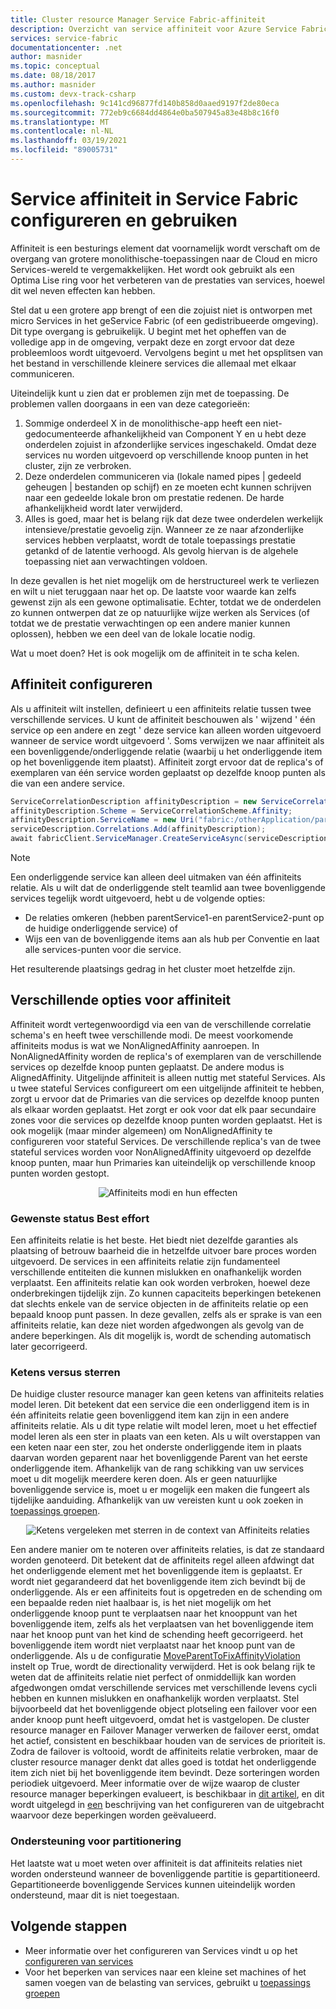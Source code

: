 ```yaml
---
title: Cluster resource Manager Service Fabric-affiniteit
description: Overzicht van service affiniteit voor Azure Service Fabric Services en richt lijnen voor configuratie van service affiniteit.
services: service-fabric
documentationcenter: .net
author: masnider
ms.topic: conceptual
ms.date: 08/18/2017
ms.author: masnider
ms.custom: devx-track-csharp
ms.openlocfilehash: 9c141cd96877fd140b858d0aaed9197f2de80eca
ms.sourcegitcommit: 772eb9c6684dd4864e0ba507945a83e48b8c16f0
ms.translationtype: MT
ms.contentlocale: nl-NL
ms.lasthandoff: 03/19/2021
ms.locfileid: "89005731"
---
```

# <a name="configuring-and-using-service-affinity-in-service-fabric"></a>Service affiniteit in Service Fabric configureren en gebruiken
Affiniteit is een besturings element dat voornamelijk wordt verschaft om de overgang van grotere monolithische-toepassingen naar de Cloud en micro Services-wereld te vergemakkelijken. Het wordt ook gebruikt als een Optima Lise ring voor het verbeteren van de prestaties van services, hoewel dit wel neven effecten kan hebben.

Stel dat u een grotere app brengt of een die zojuist niet is ontworpen met micro Services in het geService Fabric (of een gedistribueerde omgeving). Dit type overgang is gebruikelijk. U begint met het opheffen van de volledige app in de omgeving, verpakt deze en zorgt ervoor dat deze probleemloos wordt uitgevoerd. Vervolgens begint u met het opsplitsen van het bestand in verschillende kleinere services die allemaal met elkaar communiceren.

Uiteindelijk kunt u zien dat er problemen zijn met de toepassing. De problemen vallen doorgaans in een van deze categorieën:

1. Sommige onderdeel X in de monolithische-app heeft een niet-gedocumenteerde afhankelijkheid van Component Y en u hebt deze onderdelen zojuist in afzonderlijke services ingeschakeld. Omdat deze services nu worden uitgevoerd op verschillende knoop punten in het cluster, zijn ze verbroken.
2. Deze onderdelen communiceren via (lokale named pipes | gedeeld geheugen | bestanden op schijf) en ze moeten echt kunnen schrijven naar een gedeelde lokale bron om prestatie redenen. De harde afhankelijkheid wordt later verwijderd.
3. Alles is goed, maar het is belang rijk dat deze twee onderdelen werkelijk intensieve/prestatie gevoelig zijn. Wanneer ze ze naar afzonderlijke services hebben verplaatst, wordt de totale toepassings prestatie getankd of de latentie verhoogd. Als gevolg hiervan is de algehele toepassing niet aan verwachtingen voldoen.

In deze gevallen is het niet mogelijk om de herstructureel werk te verliezen en wilt u niet teruggaan naar het op. De laatste voor waarde kan zelfs gewenst zijn als een gewone optimalisatie. Echter, totdat we de onderdelen zo kunnen ontwerpen dat ze op natuurlijke wijze werken als Services (of totdat we de prestatie verwachtingen op een andere manier kunnen oplossen), hebben we een deel van de lokale locatie nodig.

Wat u moet doen? Het is ook mogelijk om de affiniteit in te scha kelen.

## <a name="how-to-configure-affinity"></a>Affiniteit configureren
Als u affiniteit wilt instellen, definieert u een affiniteits relatie tussen twee verschillende services. U kunt de affiniteit beschouwen als ' wijzend ' één service op een andere en zegt ' deze service kan alleen worden uitgevoerd wanneer de service wordt uitgevoerd '. Soms verwijzen we naar affiniteit als een bovenliggende/onderliggende relatie (waarbij u het onderliggende item op het bovenliggende item plaatst). Affiniteit zorgt ervoor dat de replica's of exemplaren van één service worden geplaatst op dezelfde knoop punten als die van een andere service.

```csharp
ServiceCorrelationDescription affinityDescription = new ServiceCorrelationDescription();
affinityDescription.Scheme = ServiceCorrelationScheme.Affinity;
affinityDescription.ServiceName = new Uri("fabric:/otherApplication/parentService");
serviceDescription.Correlations.Add(affinityDescription);
await fabricClient.ServiceManager.CreateServiceAsync(serviceDescription);
```

> [!NOTE]
> Een onderliggende service kan alleen deel uitmaken van één affiniteits relatie. Als u wilt dat de onderliggende stelt teamlid aan twee bovenliggende services tegelijk wordt uitgevoerd, hebt u de volgende opties:
> - De relaties omkeren (hebben parentService1-en parentService2-punt op de huidige onderliggende service) of
> - Wijs een van de bovenliggende items aan als hub per Conventie en laat alle services-punten voor die service. 
>
> Het resulterende plaatsings gedrag in het cluster moet hetzelfde zijn.
>

## <a name="different-affinity-options"></a>Verschillende opties voor affiniteit
Affiniteit wordt vertegenwoordigd via een van de verschillende correlatie schema's en heeft twee verschillende modi. De meest voorkomende affiniteits modus is wat we NonAlignedAffinity aanroepen. In NonAlignedAffinity worden de replica's of exemplaren van de verschillende services op dezelfde knoop punten geplaatst. De andere modus is AlignedAffinity. Uitgelijnde affiniteit is alleen nuttig met stateful Services. Als u twee stateful Services configureert om een uitgelijnde affiniteit te hebben, zorgt u ervoor dat de Primaries van die services op dezelfde knoop punten als elkaar worden geplaatst. Het zorgt er ook voor dat elk paar secundaire zones voor die services op dezelfde knoop punten worden geplaatst. Het is ook mogelijk (maar minder algemeen) om NonAlignedAffinity te configureren voor stateful Services. De verschillende replica's van de twee stateful services worden voor NonAlignedAffinity uitgevoerd op dezelfde knoop punten, maar hun Primaries kan uiteindelijk op verschillende knoop punten worden gestopt.

<center>

![Affiniteits modi en hun effecten][Image1]
</center>

### <a name="best-effort-desired-state"></a>Gewenste status Best effort
Een affiniteits relatie is het beste. Het biedt niet dezelfde garanties als plaatsing of betrouw baarheid die in hetzelfde uitvoer bare proces worden uitgevoerd. De services in een affiniteits relatie zijn fundamenteel verschillende entiteiten die kunnen mislukken en onafhankelijk worden verplaatst. Een affiniteits relatie kan ook worden verbroken, hoewel deze onderbrekingen tijdelijk zijn. Zo kunnen capaciteits beperkingen betekenen dat slechts enkele van de service objecten in de affiniteits relatie op een bepaald knoop punt passen. In deze gevallen, zelfs als er sprake is van een affiniteits relatie, kan deze niet worden afgedwongen als gevolg van de andere beperkingen. Als dit mogelijk is, wordt de schending automatisch later gecorrigeerd.

### <a name="chains-vs-stars"></a>Ketens versus sterren
De huidige cluster resource manager kan geen ketens van affiniteits relaties model leren. Dit betekent dat een service die een onderliggend item is in één affiniteits relatie geen bovenliggend item kan zijn in een andere affiniteits relatie. Als u dit type relatie wilt model leren, moet u het effectief model leren als een ster in plaats van een keten. Als u wilt overstappen van een keten naar een ster, zou het onderste onderliggende item in plaats daarvan worden geparent naar het bovenliggende Parent van het eerste onderliggende item. Afhankelijk van de rang schikking van uw services moet u dit mogelijk meerdere keren doen. Als er geen natuurlijke bovenliggende service is, moet u er mogelijk een maken die fungeert als tijdelijke aanduiding. Afhankelijk van uw vereisten kunt u ook zoeken in [toepassings groepen](service-fabric-cluster-resource-manager-application-groups.md).

<center>

![Ketens vergeleken met sterren in de context van Affiniteits relaties][Image2]
</center>

Een andere manier om te noteren over affiniteits relaties, is dat ze standaard worden genoteerd. Dit betekent dat de affiniteits regel alleen afdwingt dat het onderliggende element met het bovenliggende item is geplaatst. Er wordt niet gegarandeerd dat het bovenliggende item zich bevindt bij de onderliggende. Als er een affiniteits fout is opgetreden en de schending om een bepaalde reden niet haalbaar is, is het niet mogelijk om het onderliggende knoop punt te verplaatsen naar het knooppunt van het bovenliggende item, zelfs als het verplaatsen van het bovenliggende item naar het knoop punt van het kind de schending heeft gecorrigeerd. het bovenliggende item wordt niet verplaatst naar het knoop punt van de onderliggende. Als u de configuratie [MoveParentToFixAffinityViolation](service-fabric-cluster-fabric-settings.md) instelt op True, wordt de directionality verwijderd. Het is ook belang rijk te weten dat de affiniteits relatie niet perfect of onmiddellijk kan worden afgedwongen omdat verschillende services met verschillende levens cycli hebben en kunnen mislukken en onafhankelijk worden verplaatst. Stel bijvoorbeeld dat het bovenliggende object plotseling een failover voor een ander knoop punt heeft uitgevoerd, omdat het is vastgelopen. De cluster resource manager en Failover Manager verwerken de failover eerst, omdat het actief, consistent en beschikbaar houden van de services de prioriteit is. Zodra de failover is voltooid, wordt de affiniteits relatie verbroken, maar de cluster resource manager denkt dat alles goed is totdat het onderliggende item zich niet bij het bovenliggende item bevindt. Deze sorteringen worden periodiek uitgevoerd. Meer informatie over de wijze waarop de cluster resource manager beperkingen evalueert, is beschikbaar in [dit artikel](service-fabric-cluster-resource-manager-management-integration.md#constraint-types), en dit wordt uitgelegd in [een](service-fabric-cluster-resource-manager-balancing.md) beschrijving van het configureren van de uitgebracht waarvoor deze beperkingen worden geëvalueerd.   


### <a name="partitioning-support"></a>Ondersteuning voor partitionering
Het laatste wat u moet weten over affiniteit is dat affiniteits relaties niet worden ondersteund wanneer de bovenliggende partitie is gepartitioneerd. Gepartitioneerde bovenliggende Services kunnen uiteindelijk worden ondersteund, maar dit is niet toegestaan.

## <a name="next-steps"></a>Volgende stappen
- Meer informatie over het configureren van Services vindt u op het [configureren van services](service-fabric-cluster-resource-manager-configure-services.md)
- Voor het beperken van services naar een kleine set machines of het samen voegen van de belasting van services, gebruikt u [toepassings groepen](service-fabric-cluster-resource-manager-application-groups.md)

[Image1]:./media/service-fabric-cluster-resource-manager-advanced-placement-rules-affinity/cluster-resrouce-manager-affinity-modes.png
[Image2]:./media/service-fabric-cluster-resource-manager-advanced-placement-rules-affinity/cluster-resource-manager-chains-vs-stars.png